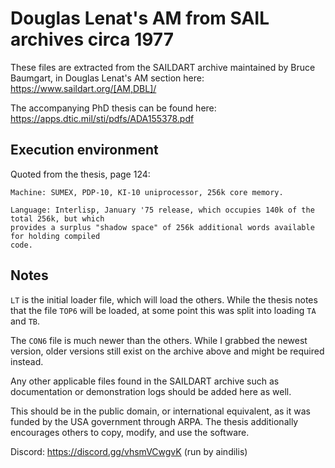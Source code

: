 # Douglas Lenat's AM from SAIL archives circa 1977

These files are extracted from the SAILDART archive maintained by Bruce Baumgart, in Douglas Lenat's AM section here: https://www.saildart.org/[AM,DBL]/ 

The accompanying PhD thesis can be found here: https://apps.dtic.mil/sti/pdfs/ADA155378.pdf

## Execution environment
Quoted from the thesis, page 124:
```
Machine: SUMEX, PDP-10, KI-10 uniprocessor, 256k core memory.

Language: Interlisp, January '75 release, which occupies 140k of the total 256k, but which
provides a surplus "shadow space" of 256k additional words available for holding compiled
code.
```

## Notes
`LT` is the initial loader file, which will load the others. While the thesis notes that the file `TOP6` will be loaded, at some point this was split into loading `TA` and `TB`.

The `CON6` file is much newer than the others. While I grabbed the newest version, older versions still exist on the archive above and might be required instead.

Any other applicable files found in the SAILDART archive such as documentation or demonstration logs should be added here as well.

This should be in the public domain, or international equivalent, as it was funded by the USA government through ARPA. The thesis additionally encourages others to copy, modify, and use the software.

Discord: https://discord.gg/vhsmVCwgvK (run by aindilis)
